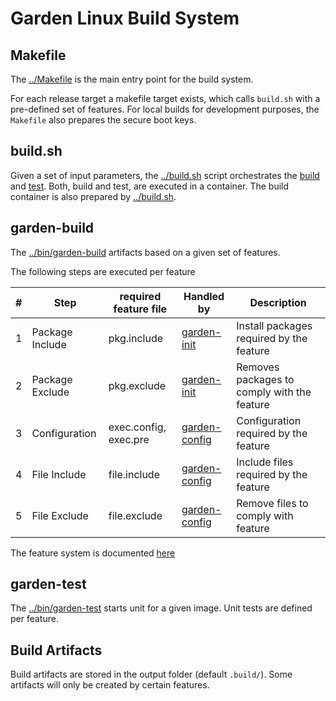 # Garden Linux Build System


## Makefile
The [../Makefile](../Makefile) is the main entry point for the build system.

For each release target a makefile target exists, which calls `build.sh` with a pre-defined set of features.
For local builds for development purposes, the `Makefile` also prepares the secure boot keys.


## build.sh

Given a set of input parameters, the [../build.sh](../build.sh) script orchestrates the [build](#garden-build) and [test](garden-test).
Both, build and test, are executed in a container. The build container is also prepared by [../build.sh](../build.sh).

## garden-build


The [../bin/garden-build](../bin/garden-build) artifacts based on a given set of features. 

The following steps are executed per feature

| # | Step            | required feature file | Handled by                            | Description                                 |
|---|-----------------|-----------------------|---------------------------------------|---------------------------------------------|
| 1 | Package Include | pkg.include           | [garden-init](../bin/garden-init)     | Install packages required by the feature    |
| 2 | Package Exclude | pkg.exclude           | [garden-init](../bin/garden-init)     | Removes packages to comply with the feature |
| 3 | Configuration   | exec.config, exec.pre | [garden-config](../bin/garden-config) | Configuration required by the feature       |
| 4 | File Include    | file.include          | [garden-config](../bin/garden-config) | Include files required by the feature       |
| 5 | File Exclude    | file.exclude          | [garden-config](../bin/garden-config) | Remove files to comply with feature         |

The feature system is documented [here](../features/README.md) 


## garden-test

The [../bin/garden-test](../bin/garden-test) starts unit for a given image.
Unit tests are defined per feature. 


## Build Artifacts
Build artifacts are stored in the output folder (default `.build/`).
Some artifacts will only be created by certain features.



